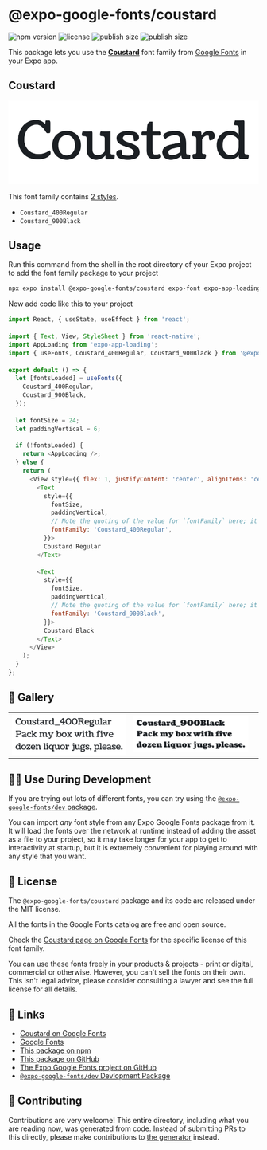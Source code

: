 # @expo-google-fonts/coustard

![npm version](https://flat.badgen.net/npm/v/@expo-google-fonts/coustard)
![license](https://flat.badgen.net/github/license/expo/google-fonts)
![publish size](https://flat.badgen.net/packagephobia/install/@expo-google-fonts/coustard)
![publish size](https://flat.badgen.net/packagephobia/publish/@expo-google-fonts/coustard)

This package lets you use the [**Coustard**](https://fonts.google.com/specimen/Coustard) font family from [Google Fonts](https://fonts.google.com/) in your Expo app.

## Coustard

![Coustard](./font-family.png)

This font family contains [2 styles](#-gallery).

- `Coustard_400Regular`
- `Coustard_900Black`

## Usage

Run this command from the shell in the root directory of your Expo project to add the font family package to your project
```sh
npx expo install @expo-google-fonts/coustard expo-font expo-app-loading
```

Now add code like this to your project
```js
import React, { useState, useEffect } from 'react';

import { Text, View, StyleSheet } from 'react-native';
import AppLoading from 'expo-app-loading';
import { useFonts, Coustard_400Regular, Coustard_900Black } from '@expo-google-fonts/coustard';

export default () => {
  let [fontsLoaded] = useFonts({
    Coustard_400Regular,
    Coustard_900Black,
  });

  let fontSize = 24;
  let paddingVertical = 6;

  if (!fontsLoaded) {
    return <AppLoading />;
  } else {
    return (
      <View style={{ flex: 1, justifyContent: 'center', alignItems: 'center' }}>
        <Text
          style={{
            fontSize,
            paddingVertical,
            // Note the quoting of the value for `fontFamily` here; it expects a string!
            fontFamily: 'Coustard_400Regular',
          }}>
          Coustard Regular
        </Text>

        <Text
          style={{
            fontSize,
            paddingVertical,
            // Note the quoting of the value for `fontFamily` here; it expects a string!
            fontFamily: 'Coustard_900Black',
          }}>
          Coustard Black
        </Text>
      </View>
    );
  }
};

```

## 🔡 Gallery


||||
|-|-|-|
|![Coustard_400Regular](./Coustard_400Regular.ttf.png)|![Coustard_900Black](./Coustard_900Black.ttf.png)|||


## 👩‍💻 Use During Development

If you are trying out lots of different fonts, you can try using the [`@expo-google-fonts/dev` package](https://github.com/expo/google-fonts/tree/master/font-packages/dev#readme).

You can import *any* font style from any Expo Google Fonts package from it. It will load the fonts
over the network at runtime instead of adding the asset as a file to your project, so it may take longer
for your app to get to interactivity at startup, but it is extremely convenient
for playing around with any style that you want.

## 📖 License

The `@expo-google-fonts/coustard` package and its code are released under the MIT license.

All the fonts in the Google Fonts catalog are free and open source.

Check the [Coustard page on Google Fonts](https://fonts.google.com/specimen/Coustard) for the specific license of this font family.

You can use these fonts freely in your products & projects - print or digital, commercial or otherwise. However, you can't sell the fonts on their own. This isn't legal advice, please consider consulting a lawyer and see the full license for all details.

## 🔗 Links

- [Coustard on Google Fonts](https://fonts.google.com/specimen/Coustard)
- [Google Fonts](https://fonts.google.com/)
- [This package on npm](https://www.npmjs.com/package/@expo-google-fonts/coustard)
- [This package on GitHub](https://github.com/expo/google-fonts/tree/master/font-packages/coustard)
- [The Expo Google Fonts project on GitHub](https://github.com/expo/google-fonts)
- [`@expo-google-fonts/dev` Devlopment Package](https://github.com/expo/google-fonts/tree/master/font-packages/dev)

## 🤝 Contributing

Contributions are very welcome! This entire directory, including what you are reading now, was generated from code. Instead of submitting PRs to this directly, please make contributions to [the generator](https://github.com/expo/google-fonts/tree/master/packages/generator) instead.
